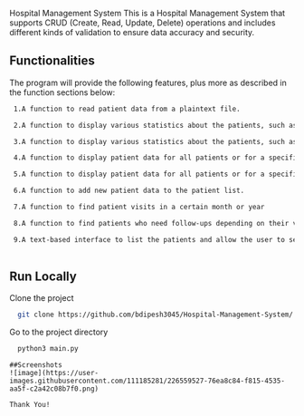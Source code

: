Hospital Management System
This is a Hospital Management System that supports CRUD (Create, Read, Update, Delete) operations and includes different kinds of validation to ensure data accuracy and security.
## Functionalities
The program will provide the following features, plus more as described in the function sections below:

 





```bash
 1.A function to read patient data from a plaintext file.
```

```bash
 2.A function to display various statistics about the patients, such as the average vital signs about the patients or for a specific patient.
```

```bash
 3.A function to display various statistics about the patients, such as the average vital signs about the patients or for a specific patient.
```
```bash
 4.A function to display patient data for all patients or for a specific patient by ID.
```
```bash
 5.A function to display patient data for all patients or for a specific patient by ID.
```
```bash
 6.A function to add new patient data to the patient list.
```
```bash
 7.A function to find patient visits in a certain month or year
```
```bash
 8.A function to find patients who need follow-ups depending on their vital statistics
```
```bash
 9.A text-based interface to list the patients and allow the user to select which feature they would like to use.
  
```
## Run Locally

Clone the project

```bash
  git clone https://github.com/bdipesh3045/Hospital-Management-System/
```

Go to the project directory

```bash
  python3 main.py
```

```
##Screenshots
![image](https://user-images.githubusercontent.com/111185281/226559527-76ea8c84-f815-4535-aa5f-c2a42c08b7f0.png)

Thank You!

